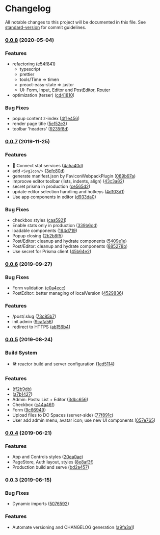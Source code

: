 # Changelog

All notable changes to this project will be documented in this file. See [standard-version](https://github.com/conventional-changelog/standard-version) for commit guidelines.

### [0.0.8](https://github.com/apostololeg/sandboxt/compare/v0.0.7...v0.0.8) (2020-05-04)

### Features

- refactoring ([e54f841](https://github.com/apostololeg/sandboxt/commit/e54f841f9462281ee23f120157b1b6d46bc50b83))
  - typescript
  - prettier
  - tools/Time => timen
  - preact-easy-state => justor
  - UI: Form, Input, Editor and PostEditor, Router
- optimization (terser) ([cd41810](https://github.com/apostololeg/sandboxt/commit/cd41810430f60e229ba75de977499f95b5e232ab))

### Bug Fixes

- popup content z-index ([4f1e456](https://github.com/apostololeg/sandboxt/commit/4f1e456b2eee06359d7e1b11596557543d06e0d3))
- render page title ([5ef52e3](https://github.com/apostololeg/sandboxt/commit/5ef52e3c5986d9982e6bde96f3fa406952f41d69))
- toolbar 'headers' ([9235f8d](https://github.com/apostololeg/sandboxt/commit/9235f8dd300fcede945b6a1353d983c333a358b9))

### [0.0.7](https://github.com/apostololeg/sandboxt/compare/v0.0.6...v0.0.7) (2019-11-25)

### Features

- 📡 Connect stat services ([4a5a40d](https://github.com/apostololeg/sandboxt/commit/4a5a40d61b753b69d4ac95c0b6ccee709c651807))
- add `<SvgIcon/>` ([3efc80d](https://github.com/apostololeg/sandboxt/commit/3efc80d911ab87b08b881f55e6f072641f261a95))
- generate manifest.json by FaviconWebpackPlugin ([089b97a](https://github.com/apostololeg/sandboxt/commit/089b97a4ae8ad297179a721fce8f355094f4f2c1))
- Improove editor toolbar (lists, indents, align) ([43c3a82](https://github.com/apostololeg/sandboxt/commit/43c3a82c10ba079dda85388313129d8a21b60593))
- secret prisma in production ([ce565d2](https://github.com/apostololeg/sandboxt/commit/ce565d2b362413612a545b55b708750f95d2015c))
- update editor selection handling and hotkeys ([4d103d1](https://github.com/apostololeg/sandboxt/commit/4d103d1fb2f024d466c74244e1084c392eae071f))
- Use app components in editor ([d933da0](https://github.com/apostololeg/sandboxt/commit/d933da0b9e12f23053994b28f335973b908cf082))

### Bug Fixes

- checkbox styles ([caa5921](https://github.com/apostololeg/sandboxt/commit/caa592108383f8eed42abc735760d227fc2302f8))
- Enable stats only in production ([339b6dd](https://github.com/apostololeg/sandboxt/commit/339b6ddede5de717a6fddd7e4cfb14acab0f0518))
- loadable components ([164d719](https://github.com/apostololeg/sandboxt/commit/164d719878f17df9b1220544e0e7039785a4ea8b))
- Popup closing ([2b2b8f5](https://github.com/apostololeg/sandboxt/commit/2b2b8f540d543a01360852b6373253f11d12d03d))
- Post/Editor: cleanup and hydrate components ([5409e1e](https://github.com/apostololeg/sandboxt/commit/5409e1e62a438a141398c70bf8c4b74bd2f0e797))
- Post/Editor: cleanup and hydrate components ([885278b](https://github.com/apostololeg/sandboxt/commit/885278bd8879fa11810e7f885abbc9d561b0cbc2))
- Use secret for Prisma client ([45b64e2](https://github.com/apostololeg/sandboxt/commit/45b64e206d836bdf8d5a3ad665c38ee76489f350))

### [0.0.6](https://github.com/apostololeg/sandbox-react/compare/v0.0.5...v0.0.6) (2019-09-27)

### Bug Fixes

- Form validation ([e0a4ecc](https://github.com/apostololeg/sandbox-react/commit/e0a4ecc))
- PostEditor: better managing of localVersion ([4529836](https://github.com/apostololeg/sandbox-react/commit/4529836))

### Features

- /post/:slug ([73c85b7](https://github.com/apostololeg/sandbox-react/commit/73c85b7))
- init admin ([9cafa56](https://github.com/apostololeg/sandbox-react/commit/9cafa56))
- redirect to HTTPS ([ab156b4](https://github.com/apostololeg/sandbox-react/commit/ab156b4))

### [0.0.5](https://github.com/apostololeg/sandbox-react/compare/v0.0.4...v0.0.5) (2019-08-24)

### Build System

- 🛠 reactor build and server configuration ([1ed5114](https://github.com/apostololeg/sandbox-react/commit/1ed5114))

### Features

- <Editor/> ([ff2b9db](https://github.com/apostololeg/sandbox-react/commit/ff2b9db))
- <FileUploader/> ([a7b1427](https://github.com/apostololeg/sandbox-react/commit/a7b1427))
- Admin: Posts: List + Editor ([3dbc656](https://github.com/apostololeg/sandbox-react/commit/3dbc656))
- Checkbox ([c44a46f](https://github.com/apostololeg/sandbox-react/commit/c44a46f))
- Form ([9c66949](https://github.com/apostololeg/sandbox-react/commit/9c66949))
- Upload files to DO Spaces (server-side) ([77f891c](https://github.com/apostololeg/sandbox-react/commit/77f891c))
- User add admin menu, avatar icon; use new UI components ([057e765](https://github.com/apostololeg/sandbox-react/commit/057e765))

### [0.0.4](https://github.com/apostololeg/sandbox-react/compare/v0.0.3...v0.0.4) (2019-06-21)

### Features

- App and Controls styles ([20ea0ae](https://github.com/apostololeg/sandbox-react/commit/20ea0ae))
- PageStore, Auth layout, styles ([8e8af3f](https://github.com/apostololeg/sandbox-react/commit/8e8af3f))
- Production build and serve ([bd2a457](https://github.com/apostololeg/sandbox-react/commit/bd2a457))

### 0.0.3 (2019-06-15)

### Bug Fixes

- Dynamic imports ([5076592](https://github.com/apostololeg/sandbox-react/commit/5076592))

### Features

- Automate versioning and CHANGELOG generation ([a9fa3a1](https://github.com/apostololeg/sandbox-react/commit/a9fa3a1))
